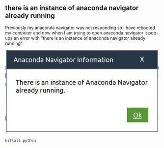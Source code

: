 ## there is an instance of anaconda navigator already running

Previously my anaconda navigator was not responding so I have rebooted my computer and now when I am trying to open anaconda navigator it pop-ups an error with "there is an instance of anaconda navigator already running".

![anaconda](./image/anaconda.jpg)

```zsh
killall python
```


